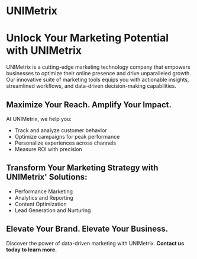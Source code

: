 # UNIMetrix

<h1>Unlock Your Marketing Potential with UNIMetrix</h1>

<p>
UNIMetrix is a cutting-edge marketing technology company that empowers businesses to optimize their online presence and drive unparalleled growth. Our innovative suite of marketing tools equips you with actionable insights, streamlined workflows, and data-driven decision-making capabilities.
</p>

<h2>Maximize Your Reach. Amplify Your Impact.</h2>

<p>At UNIMetrix, we help you:</p>
<ul>
  <li>Track and analyze customer behavior</li>
  <li>Optimize campaigns for peak performance</li>
  <li>Personalize experiences across channels</li>
  <li>Measure ROI with precision</li>
</ul>

<h2>Transform Your Marketing Strategy with UNIMetrix' Solutions:</h2>
<ul>
  <li>Performance Marketing</li>
  <li>Analytics and Reporting</li>
  <li>Content Optimization</li>
  <li>Lead Generation and Nurturing</li>
</ul>

<h2>Elevate Your Brand. Elevate Your Business.</h2>

<p>
Discover the power of data-driven marketing with UNIMetrix. <strong>Contact us today to learn more.</strong>
</p>
